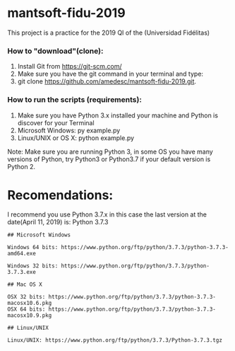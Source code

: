 ﻿# mantsoft-fidu-2019
 
This project is a practice for the 2019 QI of the (Universidad Fidélitas)

### How to "download"(clone):

1. Install Git from https://git-scm.com/
2. Make sure you have the git command in your terminal and type:
3. git clone https://github.com/amedesc/mantsoft-fidu-2019.git.


### How to run the scripts (requirements):

1. Make sure you have Python 3.x installed your machine and Python is discover for your Terminal
2. Microsoft Windows: py example.py
3. Linux/UNIX or OS X: python example.py

Note: Make sure you are running Python 3, in some OS you have many versions of Python, try Python3 or Python3.7 if your default version is Python 2.


# Recomendations:

I recommend you use Python 3.7.x in this case the last version at the date(April 11, 2019) is: Python 3.7.3

    ## Microsoft Windows
    
    Windows 64 bits: https://www.python.org/ftp/python/3.7.3/python-3.7.3-amd64.exe

    Windows 32 bits: https://www.python.org/ftp/python/3.7.3/python-3.7.3.exe

    ## Mac OS X
    
    OSX 32 bits: https://www.python.org/ftp/python/3.7.3/python-3.7.3-macosx10.6.pkg
    OSX 64 bits: https://www.python.org/ftp/python/3.7.3/python-3.7.3-macosx10.9.pkg
    
    ## Linux/UNIX
    
    Linux/UNIX: https://www.python.org/ftp/python/3.7.3/Python-3.7.3.tgz
    
